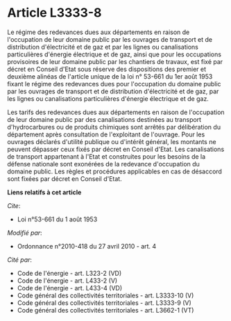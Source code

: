 # Article L3333-8

Le régime des redevances dues aux départements en raison de l'occupation de leur domaine public par les ouvrages de transport
et de distribution d'électricité et de gaz et par les lignes ou canalisations particulières d'énergie électrique et de gaz,
ainsi que pour les occupations provisoires de leur domaine public par les chantiers de travaux, est fixé par décret en
Conseil d'Etat sous réserve des dispositions des premier et deuxième alinéas de l'article unique de la loi n° 53-661 du 1er
août 1953 fixant le régime des redevances dues pour l'occupation du domaine public par les ouvrages de transport et de
distribution d'électricité et de gaz, par les lignes ou canalisations particulières d'énergie électrique et de gaz.

Les tarifs des redevances dues aux départements en raison de l'occupation de leur domaine public par des canalisations
destinées au transport d'hydrocarbures ou de produits chimiques sont arrêtés par délibération du département après
consultation de l'exploitant de l'ouvrage. Pour les ouvrages déclarés d'utilité publique ou d'intérêt général, les montants
ne peuvent dépasser ceux fixés par décret en Conseil d'Etat. Les canalisations de transport appartenant à l'Etat et
construites pour les besoins de la défense nationale sont exonérées de la redevance d'occupation du domaine public. Les
règles et procédures applicables en cas de désaccord sont fixées par décret en Conseil d'Etat.

**Liens relatifs à cet article**

_Cite_:

  - Loi n°53-661 du 1 août 1953

_Modifié par_:

  - Ordonnance n°2010-418  du 27 avril 2010 - art. 4

_Cité par_:

  - Code de l'énergie - art. L323-2 (VD)
  - Code de l'énergie - art. L433-2 (V)
  - Code de l'énergie - art. L433-4 (VD)
  - Code général des collectivités territoriales - art. L3333-10 (V)
  - Code général des collectivités territoriales - art. L3333-9 (V)
  - Code général des collectivités territoriales - art. L3662-1 (VT)

